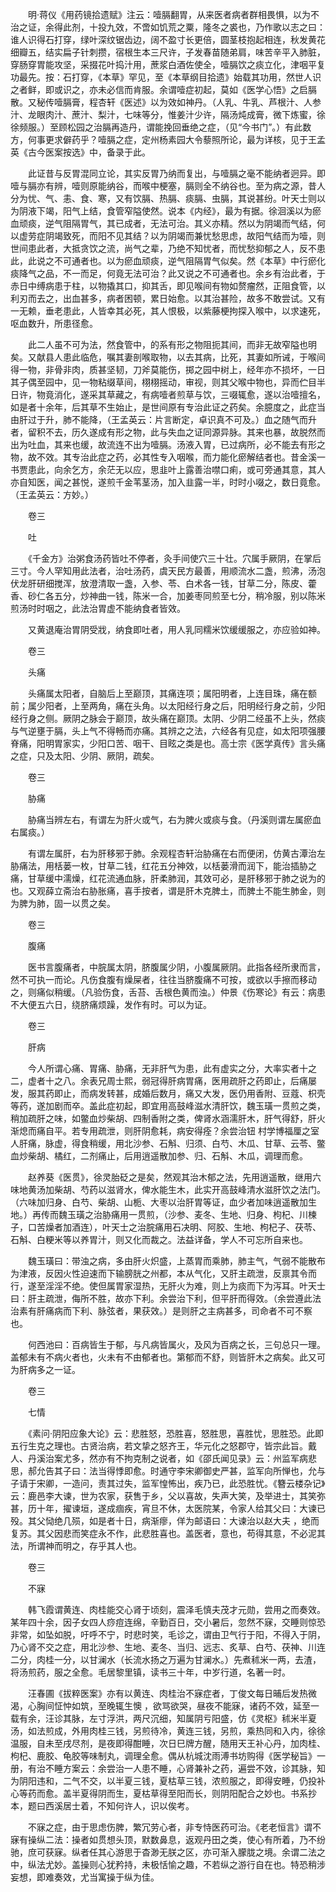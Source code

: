 <!-- { "loadSidebar": true } -->
　　明·蒋仪《用药镜拾遗赋》注云：噎膈翻胃，从来医者病者群相畏惧，以为不治之证，余得此剂，十投九效，不啻如饥荒之粟，隆冬之裘也，乃作歌以志之曰：谁人识得石打穿，绿叶深纹锯齿边，阔不盈寸长更倍，圆茎枝抱起相连，秋发黄花细瓣五，结实扁子针刺攒，宿根生本三尺许，子发春苗随弟肩，味苦辛平入肺脏，穿肠穿胃能攻坚，采掇花叶捣汁用，蔗浆白酒佐使全，噎膈饮之痰立化，津咽平复功最先。按：石打穿，《本草》罕见，至《本草纲目拾遗》始载其功用，然世人识之者鲜，即或识之，亦未必信而肯服。余谓噎症初起，莫如《医学心悟》之启膈散。又秘传噎膈膏，程杏轩《医述》以为效如神丹。（人乳、牛乳、芦根汁、人参汁、龙眼肉汁、蔗汁、梨汁，七味等分，惟姜汁少许，隔汤炖成膏，微下炼蜜，徐徐频服。）至顾松园之治膈再造丹，谓能挽回垂绝之症，（见“今书门”。）有此数方，何事更求僻药乎？噎膈之症，定州杨素园大令藜照所论，最为详核，见于王孟英《古今医案按选》中，备录于此。

　　此证昔与反胃混同立论，其实反胃乃纳而复出，与噎膈之毫不能纳者迥异。即噎与膈亦有辨，噎则原能纳谷，而喉中梗塞，膈则全不纳谷也。至为病之源，昔人分为忧、气、恚、食、寒，又有饮膈、热膈、痰膈、虫膈，其说甚纷。叶天士则以为阴液下竭，阳气上结，食管窄隘使然。说本《内经》，最为有据。徐洄溪以为瘀血顽痰，逆气阻隔胃气，其已成者，无法可治。其义亦精。然以为阴竭而气结，何以虚劳症阴竭致死，而阳不见其结？以为阴竭而兼忧愁思虑，故阳气结而为噎，则世间患此者，大抵贪饮之流，尚气之辈，乃绝不知忧者，而忧愁抑郁之人，反不患此，此说之不可通者也。以为瘀血顽痰，逆气阻隔胃气似矣。然《本草》中行瘀化痰降气之品，不一而足，何竟无法可治？此又说之不可通者也。余乡有治此者，于赤日中缚病患于柱，以物撬其口，抑其舌，即见喉间有物如赘瘤然，正阻食管，以利刃而去之，出血甚多，病者困顿，累日始愈。以其治甚险，故多不敢尝试。又有一无赖，垂老患此，人皆幸其必死，其人恨极，以紫藤梗拘探入喉中，以求速死，呕血数升，所患径愈。

　　此二人虽不可为法，然食管中，的系有形之物阻扼其间，而非无故窄隘也明矣。又献县人患此临危，嘱其妻剖喉取物，以去其病，比死，其妻如所诫，于喉间得一物，非骨非肉，质甚坚韧，刀斧莫能伤，掷之园中树上，经年亦不损坏，一日其子偶至园中，见一物粘缀草间，栩栩摇动，审视，则其父喉中物也，异而伫目半日许，物竟消化，遂采其草藏之，有病噎者煎草与饮，三啜辄愈，遂以治噎擅名，如是者十余年，后其草不生始止，是世间原有专治此证之药矣。余臆度之，此症当由肝过于升，肺不能降，（王孟英云：片言断定，卓识真不可及。）血之随气而升者，留积不去，历久遂成有形之物，此与失血之证同源异脉。其来也暴，故脱然而出为吐血，其来也缓，故流连不出为噎膈。汤液入胃，已过病所，必不能去有形之物，故不效。其专治此症之药，必其性专入咽喉，而力能化瘀解结者也。昔金溪一书贾患此，向余乞方，余茫无以应，思韭叶上露善治噤口痢，或可旁通其意，其人亦自知医，闻之甚悦，遂煎千金苇茎汤，加入韭露一半，时时小啜之，数日竟愈。（王孟英云：方妙。）

　　卷三

　　吐

　　《千金方》治粥食汤药皆吐不停者，灸手间使穴三十壮。穴属手厥阴，在掌后三寸。今人罕知用此法者，治吐汤药，虞天民方最善，用顺流水二盏，煎沸，汤泡伏龙肝研细搅浑，放澄清取一盏，入参、苓、白术各一钱，甘草二分，陈皮、藿香、砂仁各五分，炒神曲一钱，陈米一合，加姜枣同煎至七分，稍冷服，别以陈米煎汤时时咽之，此法治胃虚不能纳食者皆效。

　　又黄退庵治胃阴受戕，纳食即吐者，用人乳同糯米饮缓缓服之，亦应验如神。

　　卷三

　　头痛

　　头痛属太阳者，自脑后上至巅顶，其痛连项；属阳明者，上连目珠，痛在额前；属少阳者，上至两角，痛在头角。以太阳经行身之后，阳明经行身之前，少阳经行身之侧。厥阴之脉会于巅顶，故头痛在巅顶。太阴、少阴二经虽不上头，然痰与气逆壅于膈，头上气不得畅而亦痛。其辨之之法，六经各有见症，如太阳项强腰脊痛，阳明胃家实，少阳口苦、咽干、目眩之类是也。高士宗《医学真传》言头痛之症，只及太阳、少阴、厥阴，疏矣。

　　卷三

　　胁痛

　　胁痛当辨左右，有谓左为肝火或气，右为脾火或痰与食。（丹溪则谓左属瘀血右属痰。）

　　有谓左属肝，右为肝移邪于肺。余观程杏轩治胁痛在右而便闭，仿黄古潭治左胁痛法，用栝蒌一枚，甘草二钱，红花五分神效，以栝蒌滑而润下，能治插胁之痛，甘草缓中濡燥，红花流通血脉，肝柔肺润，其效可必，是肝移邪于肺之说为的也。又观薛立斋治右胁胀痛，喜手按者，谓是肝木克脾土，而脾土不能生肺金，则为脾为肺，固一以贯之矣。

　　卷三

　　腹痛

　　医书言腹痛者，中脘属太阴，脐腹属少阴，小腹属厥阴。此指各经所隶而言，然不可执一而论。凡伤食腹有燥屎者，往往当脐腹痛不可按，或欲以手擦而移动之，则痛似稍缓。（凡验伤食，舌苔、舌根色黄而浊。）仲景《伤寒论》有云：病患不大便五六日，绕脐痛烦躁，发作有时。可以为证。

　　卷三

　　肝病

　　今人所谓心痛、胃痛、胁痛，无非肝气为患，此有虚实之分，大率实者十之二，虚者十之八。余表兄周士熙，弱冠得肝病胃痛，医用疏肝之药即止，后痛屡发，服其药即止，而病发转甚，成婚后数月，痛又大发，医仍用香附、豆蔻、枳壳等药，遂加剧而卒。盖此症初起，即宜用高鼓峰滋水清肝饮，魏玉璜一贯煎之类，稍加疏肝之味，如鳖血炒柴胡、四制香附之类，俾肾水涵濡肝木，肝气得舒，肝火渐熄而痛自平。若专用疏泄，则肝阴愈耗，病安得痊？余尝治钮 村学博福厘之室人肝痛，脉虚，得食稍缓，用北沙参、石斛、归须、白芍、木瓜、甘草、云苓、鳖血炒柴胡、橘红，二剂痛止，后用逍遥散加参、归、石斛、木瓜，调理而愈。

　　赵养葵《医贯》，徐灵胎砭之是矣，然观其治木郁之法，先用逍遥散，继用六味地黄汤加柴胡、芍药以滋肾水，俾水能生木，此实开高鼓峰清水滋肝饮之法门。（六味加归身、白芍、柴胡、山栀、大枣以治肝胃等证，血少者加味逍遥散加生地。）再传而魏玉璜之治胁痛用一贯煎，（沙参、麦冬、生地、归身、枸杞、川楝子，口苦燥者加酒连），叶天士之治脘痛用石决明、阿胶、生地、枸杞子、茯苓、石斛、白粳米等以养胃汁，则又化而裁之。法益详备，学人不可忘所自来也。

　　魏玉璜曰：带浊之病，多由肝火炽盛，上蒸胃而乘肺，肺主气，气弱不能散布为津液，反因火性迫速而下输膀胱之州都，本从气化，又肝主疏泄，反禀其令而行，遂至淫淫不绝。使但属胃家湿热，无肝火为难，则上为痰而下为泻耳。叶天士曰：肝主疏泄，侮所不胜，故亦下利。余尝治下利，但平肝而得效。（余尝遵此法治素有肝痛病而下利、脉弦者，果获效。）是则肝之主病甚多，司命者不可不察也。

　　何西池曰：百病皆生于郁，与凡病皆属火，及风为百病之长，三句总只一理。盖郁未有不病火者也，火未有不由郁者也。第郁而不舒，则皆肝木之病矣。此又可为肝病多之一证。

　　卷三

　　七情

　　《素问·阴阳应象大论》云：悲胜怒，恐胜喜，怒胜思，喜胜忧，思胜恐。此即五行生克之理也。古贤治病，若文挚之怒齐王，华元化之怒郡守，皆宗此旨。戴人、丹溪治案尤多，然亦有不拘克制之说者，如《邵氏闻见录》云：州监军病悲思，郝允告其子曰：法当得悸即愈。时通守李宋卿御史严甚，监军向所惮也，允与子请于宋卿，一造问，责其过失，监军惶怖出，疾乃已，此恐胜忧。《簪云楼杂记》云：鹿邑李大谏，世为农家，获售于乡，父以喜故，失声大笑，及举进士，其笑弥甚，历十年，擢谏垣，遂成痼疾，宵旦不休，太医院某，令家人给其父曰：大谏已殁。其父恸绝几殒，如是者十日，病渐瘳，佯为邮语曰：大谏治以赵大夫 ，绝而复苏。其父因悲而笑症永不作，此悲胜喜也。盖医者，意也，苟得其意，不必泥其法，所谓神而明之，存乎其人也。

　　卷三

　　不寐

　　韩飞霞谓黄连、肉桂能交心肾于顷刻，震泽毛慎夫茂才元勋，尝用之而奏效。某年四十余，因子女四人痧痘连绵，辛勤百日，交小暑后，忽然不寐，交睡则惊恐非常，如坠如脱，吁呼不宁，时悲时笑，毛诊之，谓由卫气行于阳，不得入于阴，乃心肾不交之症，用北沙参、生地、麦冬、当归、远志、炙草、白芍、茯神、川连二分，肉桂一分，以甘澜水（长流水扬之万遍为甘澜水。）先煮秫米一两，去渣，将汤煎药，服之全愈。毛居黎里镇，读书三十年，中岁行道，名著一时。

　　汪春圃《拔粹医案》亦有以黄连、肉桂治不寐症者，丁俊文每日晡后发热微渴，心胸间怔忡如筑，至晚辄生懊 ，欲骂欲哭，昼夜不能寐，诸药不效，延至一载有余，汪诊其脉，左寸浮洪，两尺沉细，知属阴亏阳盛，仿《灵枢》秫米半夏汤，如法煎成，外用肉桂三钱，另煎待冷，黄连三钱，另煎，乘热同和入内，徐徐温服，自未至戌尽剂，是夜即得酣睡，次日巳牌方醒，随用天王补心丹，加肉桂、枸杞、鹿胶、龟胶等味制丸，调理全愈。偶从杭城沈雨溥书坊购得《医学秘旨》一册，有治不睡方案云：余尝治一人患不睡，心肾兼补之药，遍尝不效，诊其脉，知为阴阳违和，二气不交，以半夏三钱，夏枯草三钱，浓煎服之，即得安睡，仍投补心等药而愈。盖半夏得阴而生，夏枯草得至阳而长，则阴阳配合之妙也。书系抄本，题曰西溪居士着，不知何许人，识以俟考。

　　不寐之症，由于思虑伤脾，繁冗劳心者，非专恃医药可治。《老老恒言》谓不寐有操纵二法：操者如贯想头顶，默数鼻息，返观丹田之类，使心有所着，乃不纷驰，庶可获寐。纵者任其心游思于杳渺无朕之区，亦可渐入朦胧之境。余谓二法之中，纵法尤妙。盖操则心犹矜持，未极恬愉之趣，不若纵之游行自在也。特恐稍涉妄想，即难奏效，尤当寓操于纵为佳。

